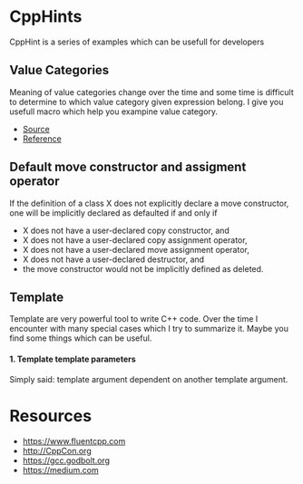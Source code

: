 # CppHints
CppHint is a series of examples which can be usefull for developers

## Value Categories
Meaning of value categories change over the time and some time is difficult to determine to which value category given expression belong. I give you usefull macro which help you exampine value category.
* [Source](https://github.com/zbacik/CppHints/tree/master/ValueCategory)
* [Reference](https://medium.com/@barryrevzin/value-categories-in-c-17-f56ae54bccbe)

## Default move constructor and assigment operator
If the definition of a class X does not explicitly declare a move constructor, one will be implicitly declared as defaulted if and only if

*  X does not have a user-declared copy constructor, and
*  X does not have a user-declared copy assignment operator,
*  X does not have a user-declared move assignment operator,
*  X does not have a user-declared destructor, and
*  the move constructor would not be implicitly defined as deleted.

## Template
Template are very powerful tool to write C++ code. Over the time I encounter with many special cases which I try to summarize it. Maybe you find some things which can be useful.

#### 1. Template template parameters
Simply said: template argument dependent on another template argument. 


# Resources
* https://www.fluentcpp.com
* http://CppCon.org
* https://gcc.godbolt.org
* https://medium.com

